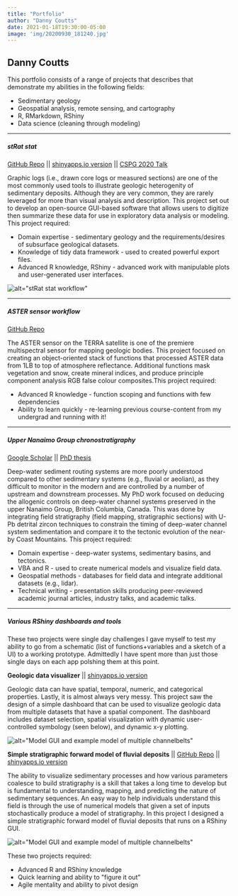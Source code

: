 ```yaml
---
title: "Portfolio"
author: "Danny Coutts"
date: 2021-01-18T19:30:00-05:00
image: 'img/20200930_181240.jpg'
---
```


## Danny Coutts

This portfolio consists of a range of projects that describes that demonstrate my abilities in the following fields:
- Sedimentary geology
- Geospatial analysis, remote sensing, and cartography
- R, RMarkdown, RShiny
- Data science (cleaning through modeling)

-----

##### stRat stat 
[GitHub Repo](https://github.com/ActiveMargins/stRatstat) || [shinyapps.io version](https://activemargins.shinyapps.io/stRat_stat/) || [CSPG 2020 Talk](https://www.youtube.com/watch?v=4cbkrBNZ2o4&ab_channel=CptCatastrophe) 

Graphic logs (i.e., drawn core logs or measured sections) are one of the most commonly used tools to illustrate geologic heterogenity of sedimentary deposits. Although they are very common, they are rarely leveraged for more than visual analysis and description. This project set out to develop an open-source GUI-based software that allows users to digitize then summarize these data for use in exploratory data analysis or modeling.
This project required:
 - Domain expertise - sedimentary geology and the requirements/desires of subsurface geological datasets.
 - Knowledge of tidy data framework - used to created powerful export files. 
 - Advanced R knowledge, RShiny - advanced work with manipulable plots and user-generated user interfaces.

![alt="stRat stat workflow" ](/img/portfolio/stRatstat_workflow.png)

-----

##### ASTER sensor workflow
[GitHub Repo](https://github.com/ActiveMargins/ASTERSatelliteProcessing)

The ASTER sensor on the TERRA satellite is one of the premiere multispectral sensor for mapping geologic bodies. This project focused on creating an object-oriented stack of functions that processed ASTER data from 1LB to top of atmosphere reflectance. Additional functions mask vegetation and snow, create mineral indices, and produce principle component analysis RGB false colour composites.This project required:
 - Advanced R knowledge - function scoping and functions with few dependencies
 - Ability to learn quickly - re-learning previous course-content from my undergrad and running with it!

-----

##### Upper Nanaimo Group chronostratigraphy
[Google Scholar](https://scholar.google.com/citations?user=RogRDGAAAAAJ&hl=en) || [PhD thesis](https://prism.ucalgary.ca/handle/1880/112547)

Deep-water sediment routing systems are more poorly understood compared to other sedimentary systems (e.g., fluvial or aeolian), as they difficult to monitor in the modern and are controlled by a number of upstream and downstream processes. My PhD work focused on deducing the allogenic controls on deep-water channel systems preserved in the upper Nanaimo Group, British Columbia, Canada. This was done by integrating field stratigraphy (field mapping, stratigraphic sections) with U-Pb detrital zircon techniques to constrain the timing of deep-water channel system sedimentation and compare it to the tectonic evolution of the near-by Coast Mountains. 
This project required:
 - Domain expertise - deep-water systems, sedimentary basins, and tectonics.
 - VBA and R - used to create numerical models and visualize field data. 
 - Geospatial methods - databases for field data and integrate additional datasets (e.g., lidar).
 - Technical writing - presentation skills producing peer-reviewed academic journal articles, industry talks, and academic talks.

-----
 
##### Various RShiny dashboards and tools

These two projects were single day challenges I gave myself to test my ability to go from a schematic (list of functions+variables and a sketch of a UI) to a working prototype. Admittedly I have spent more than just those single days on each app polshing them at this point.  

**Geologic data visualizer** || [shinyapps.io version](https://activemargins.shinyapps.io/till_data_exploration/)

Geologic data can have spatial, temporal, numeric, and categorical properties. Lastly, it is almost always very messy. This project saw the design of a simple dashboard that can be used to visualize geologic data from multiple datasets that have a spatial component. The dashboard includes dataset selection, spatial visualization with dynamic user-controlled symbology (seen below), and dynamic x-y plotting.

![alt="Model GUI and example model of multiple channelbelts" ](/img/portfolio/TillGeochemistryMap.JPG)

**Simple stratigraphic forward model of fluvial deposits** || [GitHub Repo](https://github.com/ActiveMargins/FluvialStratSim) || [shinyapps.io version](https://activemargins.shinyapps.io/FluvialStratApp/) 

The ability to visualize sedimentary processes and how various parameters coalesce to build stratigraphy is a skill that takes a long time to develop but is fundamental to understanding, mapping, and predicting the nature of sedimentary sequences. An easy way to help individuals understand this field is through the use of numerical models that given a set of inputs stochastically produce a model of stratigraphy. In this project I designed a simple stratigraphic forward model of fluvial deposits that runs on a RShiny GUI. 

![alt="Model GUI and example model of multiple channelbelts" ](/img/portfolio/ForwardStratigraphicModel.JPG)


These two projects required:
 - Advanced R and RShiny knowledge
 - Quick learning and ability to "figure it out"
 - Agile mentality and ability to pivot design